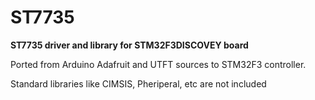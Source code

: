 ST7735
======

<b>ST7735 driver and library for STM32F3DISCOVEY board</b><br>
<p>Ported from Arduino Adafruit and UTFT sources to STM32F3 controller.</p>
<p>Standard libraries like CIMSIS, Pheriperal, etc are not included</p>

